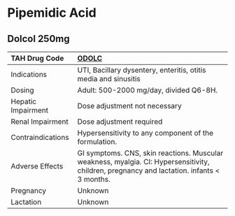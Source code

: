 # Pipemidic Acid

## Dolcol 250mg

| TAH Drug Code      | [ODOLC](https://www.tahsda.org.tw/drugs/hissearch.php?drug_code=ODOLC)                                                                     |
|:-------------------|:-------------------------------------------------------------------------------------------------------------------------------------------|
| Indications        | UTI, Bacillary dysentery, enteritis, otitis media and sinusitis                                                                            |
| Dosing             | Adult: 500-2000 mg/day, divided Q6-8H.                                                                                                     |
| Hepatic Impairment | Dose adjustment not necessary                                                                                                              |
| Renal Impairment   | Dose adjustment required                                                                                                                   |
| Contraindications  | Hypersensitivity to any component of the formulation.                                                                                      |
| Adverse Effects    | GI symptoms. CNS, skin reactions. Muscular weakness, myalgia. CI: Hypersensitivity, children, pregnancy and lactation. infants < 3 months. |
| Pregnancy          | Unknown                                                                                                                                    |
| Lactation          | Unknown                                                                                                                                    |


